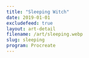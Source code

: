 ```yaml
---
title: "Sleeping Witch"
date: 2019-01-01
excludefeed: true
layout: art-detail
filename: /art/sleeping.webp
slug: sleeping
program: Procreate
---
```

